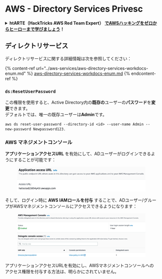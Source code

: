 # AWS - Directory Services Privesc

<details>

<summary><strong>htARTE（HackTricks AWS Red Team Expert）</strong> <a href="https://training.hacktricks.xyz/courses/arte"><strong>でAWSハッキングをゼロからヒーローまで学びましょう</strong></a><strong>！</strong></summary>

HackTricksをサポートする他の方法：

* **HackTricksで企業を宣伝したい**、または**HackTricksをPDFでダウンロードしたい**場合は、[**SUBSCRIPTION PLANS**](https://github.com/sponsors/carlospolop)をチェックしてください！
* [**公式PEASS＆HackTricksのグッズ**](https://peass.creator-spring.com)を入手する
* [**The PEASS Family**](https://opensea.io/collection/the-peass-family)を発見し、独占的な[NFTs](https://opensea.io/collection/the-peass-family)のコレクションを見つける
* \*\*💬 [Discordグループ](https://discord.gg/hRep4RUj7f)\*\*に参加するか、[telegramグループ](https://t.me/peass)に参加するか、**Twitter** 🐦 [**@hacktricks\_live**](https://twitter.com/hacktricks\_live)をフォローする
* **ハッキングトリックを共有するために、**[**HackTricks**](https://github.com/carlospolop/hacktricks)**と**[**HackTricks Cloud**](https://github.com/carlospolop/hacktricks-cloud)**のGitHubリポジトリにPRを提出する**

</details>

## ディレクトリサービス

ディレクトリサービスに関する詳細情報は次を参照してください：

{% content-ref url="../aws-services/aws-directory-services-workdocs-enum.md" %}
[aws-directory-services-workdocs-enum.md](../aws-services/aws-directory-services-workdocs-enum.md)
{% endcontent-ref %}

### `ds:ResetUserPassword`

この権限を使用すると、Active Directory内の**既存の**ユーザーの**パスワード**を**変更**できます。\
デフォルトでは、唯一の既存ユーザーは**Admin**です。

```
aws ds reset-user-password --directory-id <id> --user-name Admin --new-password Newpassword123.
```

### AWS マネジメントコンソール

**アプリケーションアクセスURL** を有効にして、ADユーザーがログインできるようにすることが可能です：

<figure><img src="../../../.gitbook/assets/image (16) (2).png" alt=""><figcaption></figcaption></figure>

そして、ログイン時に **AWS IAMロールを付与** することで、ADユーザー/グループがAWSマネジメントコンソールにアクセスできるようになります：

<figure><img src="../../../.gitbook/assets/image (17) (1).png" alt=""><figcaption></figcaption></figure>

アプリケーションアクセスURLを有効にし、AWSマネジメントコンソールへのアクセス権限を付与する方法は、明らかにされていません。
